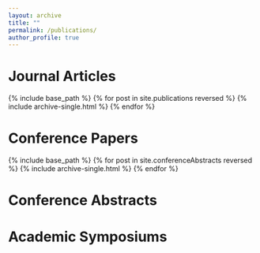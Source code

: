 ```yaml
---
layout: archive
title: ""
permalink: /publications/
author_profile: true
---
```

Journal Articles
==
{% include base_path %}
{% for post in site.publications reversed %}
  {% include archive-single.html %}
  {% endfor %}

Conference Papers
==
{% include base_path %}
{% for post in site.conferenceAbstracts reversed %}
  {% include archive-single.html %}
{% endfor %}

Conference Abstracts
==


Academic Symposiums
==



